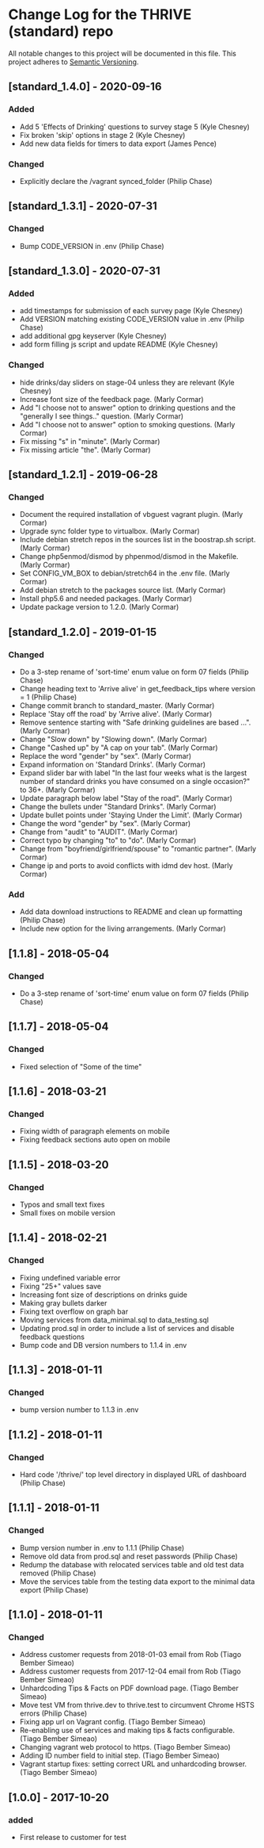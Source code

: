 # Change Log for the THRIVE (standard) repo

All notable changes to this project will be documented in this file.
This project adheres to [Semantic Versioning](http://semver.org/).


## [standard_1.4.0] - 2020-09-16
### Added
- Add 5 'Effects of Drinking' questions to survey stage 5 (Kyle Chesney)
- Fix broken 'skip' options in stage 2 (Kyle Chesney)
- Add new data fields for timers to data export (James Pence)

### Changed
- Explicitly declare the /vagrant synced_folder (Philip Chase)


## [standard_1.3.1] - 2020-07-31
### Changed
- Bump CODE_VERSION in .env (Philip Chase)


## [standard_1.3.0] - 2020-07-31
### Added
- add timestamps for submission of each survey page (Kyle Chesney)
- Add VERSION matching existing CODE_VERSION value in .env (Philip Chase)
- add additional gpg keyserver (Kyle Chesney)
- add form filling js script and update README (Kyle Chesney)

### Changed
- hide drinks/day sliders on stage-04 unless they are relevant (Kyle Chesney)
- Increase font size of the feedback page. (Marly Cormar)
- Add "I choose not to answer" option to drinking questions and the "generally I see things.." question. (Marly Cormar)
- Add "I choose not to answer" option to smoking questions. (Marly Cormar)
- Fix missing "s" in "minute". (Marly Cormar)
- Fix missing article "the". (Marly Cormar)


## [standard_1.2.1] - 2019-06-28
### Changed
- Document the required installation of vbguest vagrant plugin. (Marly Cormar)
- Upgrade sync folder type to virtualbox. (Marly Cormar)
- Include debian stretch repos in the sources list in the boostrap.sh script. (Marly Cormar)
- Change php5enmod/dismod by phpenmod/dismod in the Makefile. (Marly Cormar)
- Set CONFIG_VM_BOX to debian/stretch64 in the .env file. (Marly Cormar)
- Add debian stretch to the packages source list. (Marly Cormar)
- Install php5.6 and needed packages. (Marly Cormar)
- Update package version to 1.2.0. (Marly Cormar)


## [standard_1.2.0] - 2019-01-15
### Changed
- Do a 3-step rename of 'sort-time' enum value on form 07 fields (Philip Chase)
- Change heading text to 'Arrive alive' in get_feedback_tips where version = 1 (Philip Chase)
- Change commit branch to standard_master. (Marly Cormar)
- Replace 'Stay off the road' by 'Arrive alive'. (Marly Cormar)
- Remove sentence starting with "Safe drinking guidelines are based ...". (Marly Cormar)
- Change "Slow down" by "Slowing down". (Marly Cormar)
- Change "Cashed up" by "A cap on your tab". (Marly Cormar)
- Replace the word "gender" by "sex". (Marly Cormar)
- Expand information on 'Standard Drinks'. (Marly Cormar)
- Expand slider bar with label "In the last four weeks what is the largest number of standard drinks you have consumed on a single occasion?" to 36+. (Marly Cormar)
- Update paragraph below label "Stay of the road". (Marly Cormar)
- Change the bullets under "Standard Drinks". (Marly Cormar)
- Update bullet points under 'Staying Under the Limit'. (Marly Cormar)
- Change the word "gender" by "sex". (Marly Cormar)
- Change from "audit" to "AUDIT". (Marly Cormar)
- Correct typo by changing "to" to "do". (Marly Cormar)
- Change from "boyfriend/girlfriend/spouse" to "romantic partner". (Marly Cormar)
- Change ip and ports to avoid conflicts with idmd dev host. (Marly Cormar)

### Add
- Add data download instructions to README and clean up formatting (Philip Chase)
- Include new option for the living arrangements. (Marly Cormar)


## [1.1.8] - 2018-05-04
### Changed
- Do a 3-step rename of 'sort-time' enum value on form 07 fields (Philip Chase)


## [1.1.7] - 2018-05-04
### Changed
- Fixed selection of "Some of the time"


## [1.1.6] - 2018-03-21
### Changed
- Fixing width of paragraph elements on mobile
- Fixing feedback sections auto open on mobile


## [1.1.5] - 2018-03-20
### Changed
- Typos and small text fixes
- Small fixes on mobile version


## [1.1.4] - 2018-02-21
### Changed
- Fixing undefined variable error
- Fixing "25+" values save
- Increasing font size of descriptions on drinks guide
- Making gray bullets darker
- Fixing text overflow on graph bar
- Moving services from data_minimal.sql to data_testing.sql
- Updating prod.sql in order to include a list of services and disable feedback questions
- Bump code and DB version numbers to 1.1.4 in .env


## [1.1.3] - 2018-01-11
### Changed
- bump version number to 1.1.3 in .env


## [1.1.2] - 2018-01-11
### Changed
- Hard code '/thrive/' top level directory in displayed URL of dashboard (Philip Chase)


## [1.1.1] - 2018-01-11
### Changed
- Bump version number in .env to 1.1.1 (Philip Chase)
- Remove old data from prod.sql and reset passwords (Philip Chase)
- Redump the database with relocated services table and old test data removed (Philip Chase)
- Move the services table from the testing data export to the minimal data export (Philip Chase)


## [1.1.0] - 2018-01-11
### Changed
- Address customer requests from 2018-01-03 email from Rob (Tiago Bember Simeao)
- Address customer requests from 2017-12-04 email from Rob (Tiago Bember Simeao)
- Unhardcoding Tips & Facts on PDF download page. (Tiago Bember Simeao)
- Move test VM from thrive.dev to thrive.test to circumvent Chrome HSTS errors (Philip Chase)
- Fixing app url on Vagrant config. (Tiago Bember Simeao)
- Re-enabling use of services and making tips & facts configurable. (Tiago Bember Simeao)
- Changing vagrant web protocol to https. (Tiago Bember Simeao)
- Adding ID number field to initial step. (Tiago Bember Simeao)
- Vagrant startup fixes: setting correct URL and unhardcoding browser. (Tiago Bember Simeao)


## [1.0.0] - 2017-10-20
### added
- First release to customer for test
